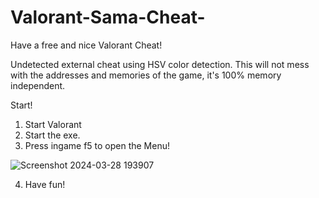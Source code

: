 # Valorant-Sama-Cheat-
Have a free and nice Valorant Cheat!

Undetected external cheat using HSV color detection.
This will not mess with the addresses and memories of the game, it's 100% memory independent.

Start!

1. Start Valorant
2. Start the exe.
3. Press ingame f5 to open the Menu!

![Screenshot 2024-03-28 193907](https://github.com/SamaCheats/Valorant-Sama-Cheat-/assets/165319081/94830e4f-b55e-4331-b550-9dcfff0bbbb8)

4. Have fun!
